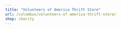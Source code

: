 ```yaml
---
title: "Volunteers of America Thrift Store"
url: /columbus/volunteers-of-america-thrift-store/
shop: charity
---
```

